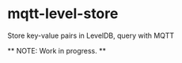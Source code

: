 # mqtt-level-store
Store key-value pairs in LevelDB, query with MQTT

** NOTE: Work in progress. **
